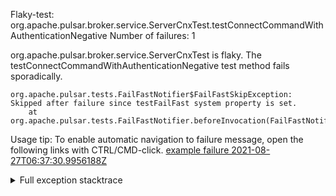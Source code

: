         
Flaky-test: org.apache.pulsar.broker.service.ServerCnxTest.testConnectCommandWithAuthenticationNegative
Number of failures: 1

org.apache.pulsar.broker.service.ServerCnxTest is flaky. The testConnectCommandWithAuthenticationNegative test method fails sporadically.

```
org.apache.pulsar.tests.FailFastNotifier$FailFastSkipException: Skipped after failure since testFailFast system property is set.
	at org.apache.pulsar.tests.FailFastNotifier.beforeInvocation(FailFastNotifier.java:88)

```

Usage tip: To enable automatic navigation to failure message, open the following links with CTRL/CMD-click.
[example failure 2021-08-27T06:37:30.9956188Z](https://github.com/apache/pulsar/runs/3440411059?check_suite_focus=true#step:9:1801)


<details>
<summary>Full exception stacktrace</summary>
<code><pre>
org.apache.pulsar.tests.FailFastNotifier$FailFastSkipException: Skipped after failure since testFailFast system property is set.
	at org.apache.pulsar.tests.FailFastNotifier.beforeInvocation(FailFastNotifier.java:88)

</pre></code>
</details>

